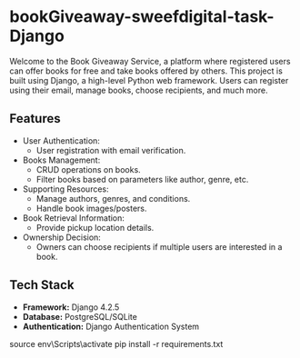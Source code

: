 # bookGiveaway-sweefdigital-task-Django

Welcome to the Book Giveaway Service, a platform where registered users can offer books for free and take books offered by others.
This project is built using Django, a high-level Python web framework. Users can register using their email, manage books, choose recipients, and much more.

## Features

- User Authentication:
  - User registration with email verification.
- Books Management:
  - CRUD operations on books.
  - Filter books based on parameters like author, genre, etc.
- Supporting Resources:
  - Manage authors, genres, and conditions.
  - Handle book images/posters.
- Book Retrieval Information:
  - Provide pickup location details.
- Ownership Decision:
  - Owners can choose recipients if multiple users are interested in a book.

## Tech Stack

- **Framework:** Django 4.2.5
- **Database:** PostgreSQL/SQLite
- **Authentication:** Django Authentication System



source env\Scripts\activate
pip install -r requirements.txt
